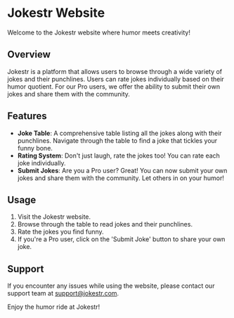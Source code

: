 # Jokestr Website

Welcome to the Jokestr website where humor meets creativity!

## Overview

Jokestr is a platform that allows users to browse through a wide variety of jokes and their punchlines. Users can rate jokes individually based on their humor quotient. For our Pro users, we offer the ability to submit their own jokes and share them with the community.

## Features

- **Joke Table**: A comprehensive table listing all the jokes along with their punchlines. Navigate through the table to find a joke that tickles your funny bone.
- **Rating System**: Don't just laugh, rate the jokes too! You can rate each joke individually.
- **Submit Jokes**: Are you a Pro user? Great! You can now submit your own jokes and share them with the community. Let others in on your humor!

## Usage

1. Visit the Jokestr website.
2. Browse through the table to read jokes and their punchlines.
3. Rate the jokes you find funny.
4. If you're a Pro user, click on the 'Submit Joke' button to share your own joke.

## Support

If you encounter any issues while using the website, please contact our support team at support@jokestr.com.

Enjoy the humor ride at Jokestr!